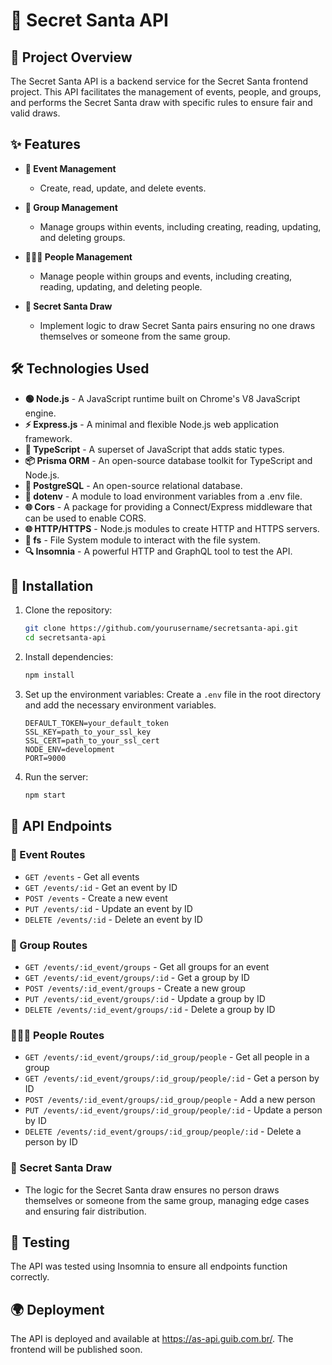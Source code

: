# 🎅 Secret Santa API

## 🎯 Project Overview

The Secret Santa API is a backend service for the Secret Santa frontend project. This API facilitates the management of events, people, and groups, and performs the Secret Santa draw with specific rules to ensure fair and valid draws.

## ✨ Features

- **🎉 Event Management**
  - Create, read, update, and delete events.
  
- **👥 Group Management**
  - Manage groups within events, including creating, reading, updating, and deleting groups.
  
- **🧑‍🤝‍🧑 People Management**
  - Manage people within groups and events, including creating, reading, updating, and deleting people.
  
- **🎁 Secret Santa Draw**
  - Implement logic to draw Secret Santa pairs ensuring no one draws themselves or someone from the same group.

## 🛠️ Technologies Used

- **🟢 Node.js** - A JavaScript runtime built on Chrome's V8 JavaScript engine.
- **⚡ Express.js** - A minimal and flexible Node.js web application framework.
- **📝 TypeScript** - A superset of JavaScript that adds static types.
- **📦 Prisma ORM** - An open-source database toolkit for TypeScript and Node.js.
- **🐘 PostgreSQL** - An open-source relational database.
- **🔧 dotenv** - A module to load environment variables from a .env file.
- **🌐 Cors** - A package for providing a Connect/Express middleware that can be used to enable CORS.
- **🌐 HTTP/HTTPS** - Node.js modules to create HTTP and HTTPS servers.
- **📁 fs** - File System module to interact with the file system.
- **🔍 Insomnia** - A powerful HTTP and GraphQL tool to test the API.

## 🚀 Installation

1. Clone the repository:
    ```bash
    git clone https://github.com/yourusername/secretsanta-api.git
    cd secretsanta-api
    ```

2. Install dependencies:
    ```bash
    npm install
    ```

3. Set up the environment variables:
    Create a `.env` file in the root directory and add the necessary environment variables.
    ```plaintext
    DEFAULT_TOKEN=your_default_token
    SSL_KEY=path_to_your_ssl_key
    SSL_CERT=path_to_your_ssl_cert
    NODE_ENV=development
    PORT=9000
    ```

4. Run the server:
    ```bash
    npm start
    ```

## 📖 API Endpoints

### 🎉 Event Routes
- `GET /events` - Get all events
- `GET /events/:id` - Get an event by ID
- `POST /events` - Create a new event
- `PUT /events/:id` - Update an event by ID
- `DELETE /events/:id` - Delete an event by ID

### 👥 Group Routes
- `GET /events/:id_event/groups` - Get all groups for an event
- `GET /events/:id_event/groups/:id` - Get a group by ID
- `POST /events/:id_event/groups` - Create a new group
- `PUT /events/:id_event/groups/:id` - Update a group by ID
- `DELETE /events/:id_event/groups/:id` - Delete a group by ID

### 🧑‍🤝‍🧑 People Routes
- `GET /events/:id_event/groups/:id_group/people` - Get all people in a group
- `GET /events/:id_event/groups/:id_group/people/:id` - Get a person by ID
- `POST /events/:id_event/groups/:id_group/people` - Add a new person
- `PUT /events/:id_event/groups/:id_group/people/:id` - Update a person by ID
- `DELETE /events/:id_event/groups/:id_group/people/:id` - Delete a person by ID

### 🎁 Secret Santa Draw
- The logic for the Secret Santa draw ensures no person draws themselves or someone from the same group, managing edge cases and ensuring fair distribution.

## 🧪 Testing

The API was tested using Insomnia to ensure all endpoints function correctly.

## 🌍 Deployment

The API is deployed and available at https://as-api.guib.com.br/. The frontend will be published soon.
